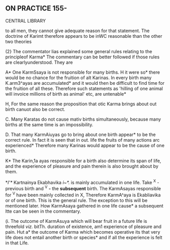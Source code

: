 ## **ON PRACTICE** 155-

CENTRAL LIBRARY

to all men, they cannot give adequate reason for that statement. The doctrine of Karimt therefore appears to be inWC reasonable than the other two theories

(2} The commentator lias explained some general rules relating to the principleof Karma\* The commentary can be better followed if those rules are clearlyunderstood. They are

A\* One KarmSsaya is not responsible for many births. H it were so\* there would be no chance for the fruition of alt Karinas. In every birth many K.arm3^ayas are accumulated\* and it would then be difficult to find time for the fruition of all these. Therefore such statements as 'hilling of one animal will invoice millions of birth as animal' etc, are untenable\*

H, For the same reason the proposition that otic Karma brings about out birth canuot also be correct.

C. Many Karatas do not cause mativ births simultaneously, because many births at the same time is an impossibility.

D. That many KarmAiuyas go to bring about one birth appear\* to be the correct rule. In fact it is seen that in out. life the fruits of many actions arc experienced\* Therefore many Karinas would appear to be the cause of one birth.

K\* The Karin,1a ayas responsible for a birth also determine its span of life, and the experience of pleasure and pain therein is also brought about by them.

**I'\** Kartnainya Ekabhavika *i~\*.* is mainly accumulated in one life. Take <sup>X</sup> -previous birth and <sup>V</sup> **-** the **subsequent** birth. The KarmAsayas responsible for <sup>V</sup> have been mainly collected in X, Therefore KarmA^aya is Ekabliavika or of one birth. This is the general rule. The exception to this will be mentioned later. How KarmAsaya gathered in one life cause\* a subsequent ltte can be seen in the commentary.

(i. The outcome of KarmAsuya which will bear fruit in a future life is threefold *viz.* bitTh. duration of existence, am1 experience of pleasure and pain. Hut a\* the outcome of Karma which becomes operative its that very life does not entail another birth or species\* and if all the experience is felt in that Life.